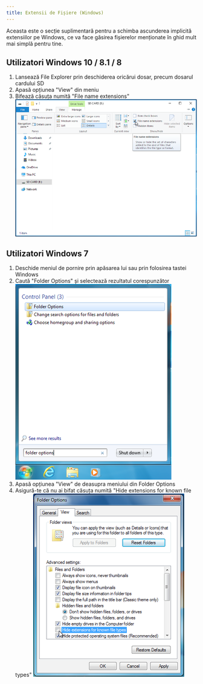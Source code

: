 ```yaml
---
title: Extensii de Fișiere (Windows)
---
```


Aceasta este o secție suplimentară pentru a schimba ascunderea implicită extensiilor pe Windows, ce va face găsirea fișierelor menționate în ghid mult mai simplă pentru tine.

## Utilizatori Windows 10 / 8.1 / 8
1. Lansează File Explorer prin deschiderea oricărui dosar, precum dosarul cardului SD
1. Apasă opțiunea "View" din meniu
1. Bifează căsuța numită "File name extensions" ![Captură de ecran a bifării opțiunii "File name extensions" pe Windows 10](/assets/images/windows-10-file-extensions.png)

## Utilizatori Windows 7
1. Deschide meniul de pornire prin apăsarea lui sau prin folosirea tastei Windows
1. Caută "Folder Options" și selectează rezultatul corespunzător ![Captură de ecran a unei căutări pentru "folder options" în meniul de pornire Windows 7](/assets/images/windows-7-folder-options-start-menu.png)
1. Apasă opțiunea "View" de deasupra meniului din Folder Options
1. Asigură-te că nu ai bifat căsuța numită "Hide extensions for known file types" ![Captură de ecran a panoului "Folder Options" pe Windows 7 cu "Hide extensions for known types" oprită](/assets/images/windows-7-folder-options.png)
